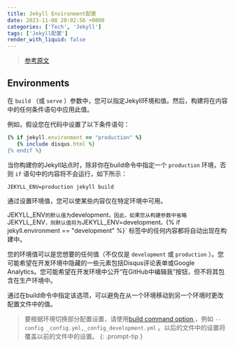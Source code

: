 ```yaml
---
title: Jekyll Environment配置
date: 2023-11-08 20:02:56 +0800
categories: ['Tech', 'Jekyll']
tags: ['Jekyll配置']
render_with_liquid: false
---
```




> [参考原文](https://jekyllrb.com/docs/configuration/environments/)



## Environments

在 `build` （或 `serve` ）参数中，您可以指定Jekyll环境和值。然后，构建将在内容中的任何条件语句中应用此值。

例如，假设您在代码中设置了以下条件语句：

```ruby
{% if jekyll.environment == "production" %}
   {% include disqus.html %}
{% endif %}
```

当你构建你的Jekyll站点时，除非你在build命令中指定一个 `production` 环境，否则 `if` 语句中的内容将不会运行，如下所示：

```
JEKYLL_ENV=production jekyll build
```

通过设置环境值，您可以使某些内容仅在特定环境中可用。

JEKYLL_ENV` 的默认值为 `development` 。因此，如果您从构建参数中省略 `JEKYLL_ENV` ，则默认值将为 `JEKYLL_ENV=development` 。 `{% if jekyll.environment == "development" %}` 标签中的任何内容都将自动出现在构建中。

您的环境值可以是您想要的任何值（不仅仅是 `development` 或 `production` ）。您可能希望在开发环境中隐藏的一些元素包括Disqus评论表单或Google Analytics。您可能希望在开发环境中公开“在GitHub中编辑我”按钮，但不将其包含在生产环境中。

通过在build命令中指定该选项，可以避免在从一个环境移动到另一个环境时更改配置文件中的值。

> 要根据环境切换部分配置设置，请使用[build command option](https://jekyllrb.com/docs/configuration/options/#build-command-options),，例如 `--config _config.yml,_config_development.yml` 。以后的文件中的设置将覆盖以前的文件中的设置。
{: .prompt-tip }

